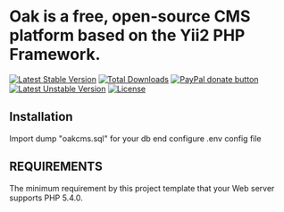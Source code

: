 Oak is a free, open-source CMS platform based on the Yii2 PHP Framework.
============================


[![Latest Stable Version](https://poser.pugx.org/oakcms/oakcms/v/stable)](https://packagist.org/packages/oakcms/oakcms)
[![Total Downloads](https://poser.pugx.org/oakcms/oakcms/downloads)](https://packagist.org/packages/oakcms/oakcms)
[![PayPal donate button](https://img.shields.io/badge/paypal-donate-yellow.svg)](https://www.paypal.com/cgi-bin/webscr?cmd=_donations&business=legionerblack%40yandex%2eru&lc=UA&item_name=oakcms&currency_code=USD&bn=PP%2dDonationsBF%3abtn_donateCC_LG%2egif%3aNonHosted "Donate once-off to this project using Paypal")
[![Latest Unstable Version](https://poser.pugx.org/oakcms/oakcms/v/unstable)](https://packagist.org/packages/oakcms/oakcms)
[![License](https://poser.pugx.org/oakcms/oakcms/license)](https://packagist.org/packages/oakcms/oakcms)

Installation
------------
Import dump "oakcms.sql" for your db end configure .env config file

REQUIREMENTS
------------

The minimum requirement by this project template that your Web server supports PHP 5.4.0.
